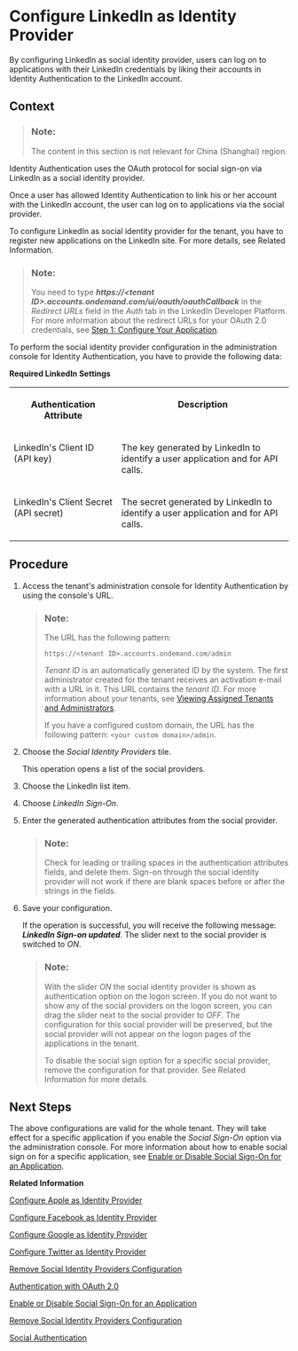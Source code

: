 <!-- loio9077d6c8ed2b45bda8240ba4b1adca61 -->

# Configure LinkedIn as Identity Provider

By configuring LinkedIn as social identity provider, users can log on to applications with their LinkedIn credentials by liking their accounts in Identity Authentication to the LinkedIn account.



## Context

> ### Note:  
> The content in this section is not relevant for China \(Shanghai\) region.

Identity Authentication uses the OAuth protocol for social sign-on via LinkedIn as a social identity provider.

Once a user has allowed Identity Authentication to link his or her account with the LinkedIn account, the user can log on to applications via the social provider.

To configure LinkedIn as social identity provider for the tenant, you have to register new applications on the LinkedIn site. For more details, see Related Information.

> ### Note:  
> You need to type ***https://<tenant ID\>.accounts.ondemand.com/ui/oauth/oauthCallback*** in the *Redirect URLs* field in the *Auth* tab in the LinkedIn Developer Platform. For more information about the redirect URLs for your OAuth 2.0 credentials, see [Step 1: Configure Your Application](https://docs.microsoft.com/en-us/linkedin/shared/authentication/authorization-code-flow?context=linkedin/context#step-1-configure-your-application).

To perform the social identity provider configuration in the administration console for Identity Authentication, you have to provide the following data:

**Required LinkedIn Settings**


<table>
<tr>
<th valign="top">

Authentication Attribute



</th>
<th valign="top">

Description



</th>
</tr>
<tr>
<td valign="top">

LinkedIn's Client ID \(API key\)



</td>
<td valign="top">

The key generated by LinkedIn to identify a user application and for API calls.



</td>
</tr>
<tr>
<td valign="top">

LinkedIn's Client Secret \(API secret\)



</td>
<td valign="top">

The secret generated by LinkedIn to identify a user application and for API calls.



</td>
</tr>
</table>



## Procedure

1.  Access the tenant's administration console for Identity Authentication by using the console's URL.

    > ### Note:  
    > The URL has the following pattern:
    > 
    > `https://<tenant ID>.accounts.ondemand.com/admin`
    > 
    > *Tenant ID* is an automatically generated ID by the system. The first administrator created for the tenant receives an activation e-mail with a URL in it. This URL contains the *tenant ID*. For more information about your tenants, see [Viewing Assigned Tenants and Administrators](../viewing-assigned-tenants-and-administrators-f56e6f2.md).
    > 
    > If you have a configured custom domain, the URL has the following pattern: `<your custom domain>/admin`.

2.  Choose the *Social Identity Providers* tile.

    This operation opens a list of the social providers.

3.  Choose the LinkedIn list item.

4.  Choose *LinkedIn Sign-On*.

5.  Enter the generated authentication attributes from the social provider.

    > ### Note:  
    > Check for leading or trailing spaces in the authentication attributes fields, and delete them. Sign-on through the social identity provider will not work if there are blank spaces before or after the strings in the fields.

6.  Save your configuration.

    If the operation is successful, you will receive the following message: ***LinkedIn Sign-on updated***. The slider next to the social provider is switched to *ON*.

    > ### Note:  
    > With the slider *ON* the social identity provider is shown as authentication option on the logon screen. If you do not want to show any of the social providers on the logon screen, you can drag the slider next to the social provider to *OFF*. The configuration for this social provider will be preserved, but the social provider will not appear on the logon pages of the applications in the tenant.
    > 
    > To disable the social sign option for a specific social provider, remove the configuration for that provider. See Related Information for more details.




## Next Steps

The above configurations are valid for the whole tenant. They will take effect for a specific application if you enable the *Social Sign-On* option via the administration console. For more information about how to enable social sign on for a specific application, see [Enable or Disable Social Sign-On for an Application](enable-or-disable-social-sign-on-for-an-application-ff12d3d.md).

**Related Information**  


[Configure Apple as Identity Provider](configure-apple-as-identity-provider-fe6f7f0.md "Users can log on to applications with their Apple ID credentials by linking their accounts in Identity Authentication to their Apple account.")

[Configure Facebook as Identity Provider](configure-facebook-as-identity-provider-cc16b33.md "By configuring Facebook as a social identity provider, users can log on to applications with their social media credentials by liking their accounts in Identity Authentication to the social media account.")

[Configure Google as Identity Provider](configure-google-as-identity-provider-caf215f.md "By configuring Google as a social identity provider, users can log on to applications with their Google credentials by liking their accounts in Identity Authentication to the Google account.")

[Configure Twitter as Identity Provider](configure-twitter-as-identity-provider-f5bc52d.md "By configuring Twitter as social provider, users can log on to applications with their Twitter credentials by liking their accounts in Identity Authentication to the Twitter account.")

[Remove Social Identity Providers Configuration](remove-social-identity-providers-configuration-265e41e.md "You can remove the configurations of the social providers in the administration of Identity Authentication.")

[Authentication with OAuth 2.0](http://developer.linkedin.com/documents/authentication)

[Enable or Disable Social Sign-On for an Application](enable-or-disable-social-sign-on-for-an-application-ff12d3d.md "Social sign-on allows users to link their Identity Authentication accounts with social network accounts.")

[Remove Social Identity Providers Configuration](remove-social-identity-providers-configuration-265e41e.md "You can remove the configurations of the social providers in the administration of Identity Authentication.")

[Social Authentication](../User-Guide/social-authentication-108607a.md "")

